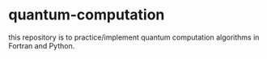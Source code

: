 # quantum-computation
this repository is to practice/implement quantum computation algorithms in Fortran and Python.
